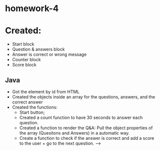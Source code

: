 # homework-4

# Created:
- Start block
- Question & answers block
- Answer is correct or wrong message
- Counter block
- Score block


## Java
- Got the element by id from HTML
- Created the objects inside an array for the questions, answers, and the correct answer
- Created the functions:
    - Start button;
    - Created a count function to have 30 seconds to answer each question.
    - Created a function to render the Q&A: Pull the object properties of 
    the array (Quesitons and Answers) in a automatic way.
    - Create a function to check if the answer is correct and add a score to the user + go to the next question. -->